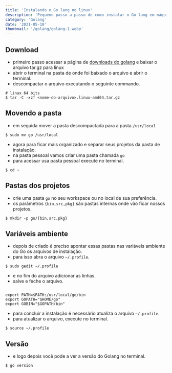 ```yaml
---
title: 'Instalando o Go lang no linux'
description: 'Pequeno passo a passo de como instalar o Go lang em máquinas linux'
category: 'Golang'
date: '2021-05-10'
thumbnail: '/golang/golang-1.webp'
---
```


## Download
- primeiro passo acessar a página de [downloads do golang](https://golang.org/dl/) e baixar o arquivo tar.gz para linux
- abrir o terminal na pasta de onde foi baixado o arquivo e abrir o terminal.
- descompactar o arquivo executando o seguinte commando.

```
# linux 64 bits
$ tar -C -xzf <nome-do-arquivo>.linux-amd64.tar.gz
```

## Movendo a pasta
- em seguida mover a pasta descompactada para a pasta `/usr/local`

```
$ sudo mv go /usr/local
```

- agora para ficar mais organizado e separar seus projetos da pasta de instalação.
- na pasta pessoal vamos criar uma pasta chamada `go`
- para acessar usa pasta pessoal execute no terminal.

```
$ cd ~
```
## Pastas dos projetos

- crie uma pasta `go` no seu workspace ou no local de sua preferência.
- os parâmetros `{bin,src,pkg}` são pastas internas onde vão ficar nossos projetos.


```
$ mkdir -p go/{bin,src,pkg}
```

## Variáveis ambiente

- depois de criado é preciso apontar essas pastas nas variáveis ambiente do Go os arquivos de instalação.
- para isso abra o arquivo `~/.profile`.


```
$ sudo gedit ~/.profile
```

- e no fim do arquivo adicionar as linhas.
- salve e feche o arquivo.

```

export PATH=$PATH:/usr/local/go/bin
export GOPATH="$HOME/go"
export GOBIN="$GOPATH/bin"
```

- para concluir a instalação é necessário atualiza o arquivo `~/.profile`.
- para atualizar o arquivo, execute no terminal.

```
$ source ~/.profile
```

## Versão

- e logo depois você pode a ver a versão do Golang no terminal.

```
$ go version
```
